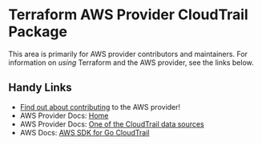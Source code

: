 # Terraform AWS Provider CloudTrail Package

This area is primarily for AWS provider contributors and maintainers. For information on _using_ Terraform and the AWS provider, see the links below.

## Handy Links

* [Find out about contributing](https://hashicorp.github.io/terraform-provider-aws/#contribute) to the AWS provider!
* AWS Provider Docs: [Home](https://registry.terraform.io/providers/hashicorp/aws/latest/docs)
* AWS Provider Docs: [One of the CloudTrail data sources](https://registry.terraform.io/providers/hashicorp/aws/latest/docs/data-sources/cloudtrail_service_account)
* AWS Docs: [AWS SDK for Go CloudTrail](https://docs.aws.amazon.com/sdk-for-go/api/service/cloudtrail/)
